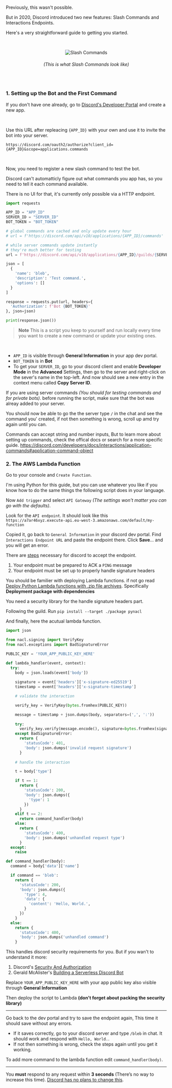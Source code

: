 Previously, this wasn't possible.

But in 2020, Discord introduced two new features: Slash Commands and Interactions Endpoints.

Here's a very straightforward guide to getting you started.

<br>

<p align="center">
  <img src="https://discord.com/assets/a660b11b63a95e932719346ff67ea60f.png" alt="Slash Commands"></img>
</p>

<h6 align="center"><i>(This is what Slash Commands look like)</i></h6>

<br>

### 1. Setting up the Bot and the First Command

If you don't have one already, go to [Discord's Developer Portal](https://discord.com/developers/applications) and create a new app.

<br>

Use this URL after repleacing `{APP_ID}` with your own and use it to invite the bot into your server.

```https://discord.com/oauth2/authorize?client_id={APP_ID}&scope=applications.commands```

<br>

Now, you need to register a new slash command to test the bot.  

Discord can't automatticly figure out what commands you app has, so you need to tell it each command available.  

There is no UI for that, it's currently only possible via a HTTP endpoint.

```python
import requests

APP_ID = "APP_ID"
SERVER_ID = "SERVER_ID"
BOT_TOKEN = "BOT_TOKEN"

# global commands are cached and only update every hour
# url = f'https://discord.com/api/v10/applications/{APP_ID}/commands'

# while server commands update instantly
# they're much better for testing
url = f'https://discord.com/api/v10/applications/{APP_ID}/guilds/{SERVER_ID}/commands'

json = [
  {
    'name': 'bleb',
    'description': 'Test command.',
    'options': []
  }
]

response = requests.put(url, headers={
  'Authorization': f'Bot {BOT_TOKEN}'
}, json=json)

print(response.json())
```

> **Note** This is a script you keep to yourself and run locally every time you want to create a new command or update your existing ones.

<br>

- `APP_ID` is visible through **General Information** in your app dev portal.  
- `BOT_TOKEN` is in **Bot** 
- To get your `SERVER_ID`, go to your discord client and enable **Developer Mode** in the **Advanced** Settings,
then go to the server and right-click on the sever's name in the top-left. And now should see a new entry in the context menu called **Copy Server ID**.

If you are using server commands *(You should for testing commands and for private bots)*. before running the script, make sure that the bot was alreay added to your server.

You should now be able to go the the server type `/` in the chat and see the command you' created, if not then something is wrong, scroll up amd try again until you can.

Commands can accept string and number inputs, But to learn more about setting up commands, check the offical docs or search for a more specific guide. <https://discord.com/developers/docs/interactions/application-commands#application-command-object> 

### 2. The AWS Lambda Function

Go to your console and `Create Function`.

I'm using Python for this guide, but you can use whatever you like if you know how to do the same things the following script does in your language.

Now `Add trigger` and select `API Gateway` *(The settings won't matter you can go with the defaults)*.

Look for the `API endpoint`. It should look like this `https://a7ar46xyz.execute-api.eu-west-3.amazonaws.com/default/my-function`

Copied it, go back to `General Information` in your discord dev portal. Find `Interactions Endpoint URL` and paste the endpoint there. Click **Save**... and you will get an error.

There are [steps](https://discord.com/developers/docs/interactions/receiving-and-responding#receiving-an-interaction) necessary for discord to accept the endpoint.

  1. Your endpoint must be prepared to ACK a `PING` message
  2. Your endpoint must be set up to properly handle signature headers

You should be familier with deploying Lambda functions. if not go read [Deploy Python Lambda functions with .zip file archives](https://docs.aws.amazon.com/lambda/latest/dg/python-package.html). Specifically **Deployment package with dependencies**

You need a security library for the handle signature headers part.

Following the guild. Run `pip install --target ./package pynacl` 

And finally, here the acutual lambda function.

```python
import json

from nacl.signing import VerifyKey
from nacl.exceptions import BadSignatureError

PUBLIC_KEY = 'YOUR_APP_PUBLIC_KEY_HERE'

def lambda_handler(event, context):
  try:
    body = json.loads(event['body'])
        
    signature = event['headers']['x-signature-ed25519']
    timestamp = event['headers']['x-signature-timestamp']

    # validate the interaction

    verify_key = VerifyKey(bytes.fromhex(PUBLIC_KEY))

    message = timestamp + json.dumps(body, separators=(',', ':'))
    
    try:
      verify_key.verify(message.encode(), signature=bytes.fromhex(signature))
    except BadSignatureError:
      return {
        'statusCode': 401,
        'body': json.dumps('invalid request signature')
      }
    
    # handle the interaction

    t = body['type']

    if t == 1:
      return {
        'statusCode': 200,
        'body': json.dumps({
          'type': 1
        })
      }
    elif t == 2:
      return command_handler(body)
    else:
      return {
        'statusCode': 400,
        'body': json.dumps('unhandled request type')
      }
  except:
    raise

def command_handler(body):
  command = body['data']['name']

  if command == 'bleb':
    return {
      'statusCode': 200,
      'body': json.dumps({
        'type': 4,
        'data': {
          'content': 'Hello, World.',
        }
      })
    }
  else:
    return {
      'statusCode': 400,
      'body': json.dumps('unhandled command')
    }

```

This handles discord security requirements for you.
But if you wan't to understand it more:
  1. Discord's [Security And Authorization](https://discord.com/developers/docs/interactions/receiving-and-responding#security-and-authorization)
  2. Gerald McAlister's [Building a Serverless Discord Bot](https://gemisis.medium.com/building-a-serverless-discord-bot-on-aws-5dc7d972c9c6)
  
Replace `YOUR_APP_PUBLIC_KEY_HERE` with your app public key also visible through **General Information** 

Then deploy the script to Lambda **(don't forget about packing the security library)**

---

Go back to the dev portal and try to save the endpoint again, This time it should save without any errors.
  - If it saves correctly, go to your discord server and type `/bleb` in chat. It should work and respond with `Hello, World.`.
  - If not then something is wrong, check the steps again until you get it working.

To add more command to the lambda function edit `command_handler(body)`.

---

You **must** respond to any request within **3 seconds** (There’s no way to increase this time). [Discord has no plans to change this](https://github.com/discord/discord-api-docs/issues/2352).
